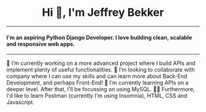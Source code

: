 <h1 align="center">Hi 👋, I'm Jeffrey Bekker</h1>
<hr>
<h4>I'm an aspiring Python Django Developer. I love building clean, scalable and responsive web apps.</h4>
<hr>
<span>🔭 I’m currently working on a more advanced project where I build APIs and implement plenty of useful functionalities.</span>
</span>👯 I’m looking to collaborate with company where I can use my skills and can learn more about Back-End Development, and perhaps Front-End!</span>
</span>🌱 I’m currently learning APIs on a deeper level. After that, I'll be focussing on using MySQL. </span>
</span>👨‍💻 Furthermore, I'd like to learn Postman (currently I'm using Insomnia), HTML, CSS and Javascript.</span>
